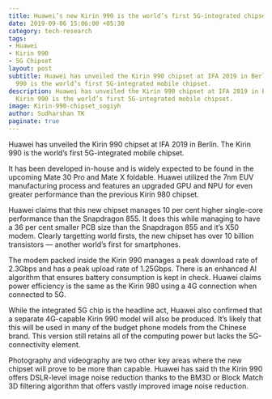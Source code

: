 ```yaml
---
title: Huawei’s new Kirin 990 is the world’s first 5G-integrated chipset
date: 2019-09-06 15:06:00 +05:30
category: tech-research
tags:
- Huawei
- Kirin 990
- 5G Chipset
layout: post
subtitle: Huawei has unveiled the Kirin 990 chipset at IFA 2019 in Berlin. The Kirin
  990 is the world’s first 5G-integrated mobile chipset.
description: Huawei has unveiled the Kirin 990 chipset at IFA 2019 in Berlin. The
  Kirin 990 is the world’s first 5G-integrated mobile chipset.
image: Kirin-990-chipset_sogiyh
author: Sudharshan TK
paginate: true
---
```


Huawei has unveiled the Kirin 990 chipset at IFA 2019 in Berlin. The Kirin 990 is the world’s first 5G-integrated mobile chipset.

It has been developed in-house and is widely expected to be found in the upcoming Mate 30 Pro and Mate X foldable. Huawei utilized the 7nm EUV manufacturing process and features an upgraded GPU and NPU for even greater performance than the previous Kirin 980 chipset.

Huawei claims that this new chipset manages 10 per cent higher single-core performance than the Snapdragon 855. It does this while managing to have a 36 per cent smaller PCB size than the Snapdragon 855 and it’s X50 modem. Clearly targetting world firsts, the new chipset has over 10 billion transistors — another world’s first for smartphones.

The modem packed inside the Kirin 990 manages a peak download rate of 2.3Gbps and has a peak upload rate of 1.25Gbps. There is an enhanced AI algorithm that ensures battery consumption is kept in check. Huawei claims power efficiency is the same as the Kirin 980 using a 4G connection when connected to 5G.

While the integrated 5G chip is the headline act, Huawei also confirmed that a separate 4G-capable Kirin 990 model will also be produced. It’s likely that this will be used in many of the budget phone models from the Chinese brand. This version still retains all of the computing power but lacks the 5G-connectivity element.

Photography and videography are two other key areas where the new chipset will prove to be more than capable. Huawei has said th the Kirin 990 offers DSLR-level image noise reduction thanks to the BM3D or Block Match 3D filtering algorithm that offers vastly improved image noise reduction.
